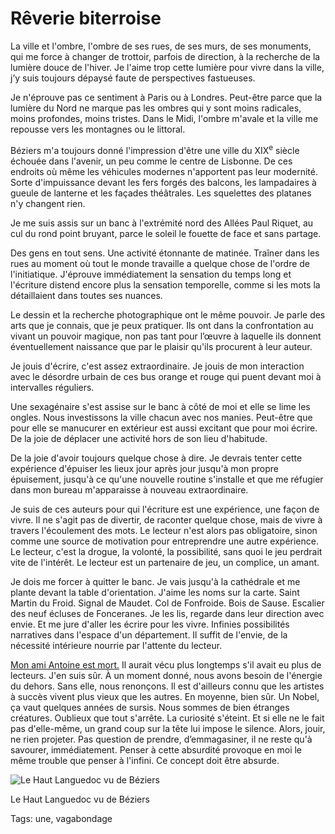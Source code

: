 # Rêverie biterroise

La ville et l'ombre, l'ombre de ses rues, de ses murs, de ses monuments, qui me force à changer de trottoir, parfois de direction, à la recherche de la lumière douce de l'hiver. Je l'aime trop cette lumière pour vivre dans la ville, j’y suis toujours dépaysé faute de perspectives fastueuses.

Je n'éprouve pas ce sentiment à Paris ou à Londres. Peut-être parce que la lumière du Nord ne marque pas les ombres qui y sont moins radicales, moins profondes, moins tristes. Dans le Midi, l'ombre m'avale et la ville me repousse vers les montagnes ou le littoral.

Béziers m'a toujours donné l'impression d'être une ville du XIX<sup>e</sup> siècle échouée dans l'avenir, un peu comme le centre de Lisbonne. De ces endroits où même les véhicules modernes n'apportent pas leur modernité. Sorte d'impuissance devant les fers forgés des balcons, les lampadaires à gueule de lanterne et les façades théâtrales. Les squelettes des platanes n'y changent rien.

Je me suis assis sur un banc à l'extrémité nord des Allées Paul Riquet, au cul du rond point bruyant, parce le soleil le fouette de face et sans partage.

Des gens en tout sens. Une activité étonnante de matinée. Traîner dans les rues au moment où tout le monde travaille a quelque chose de l'ordre de l'initiatique. J'éprouve immédiatement la sensation du temps long et l'écriture distend encore plus la sensation temporelle, comme si les mots la détaillaient dans toutes ses nuances.

Le dessin et la recherche photographique ont le même pouvoir. Je parle des arts que je connais, que je peux pratiquer. Ils ont dans la confrontation au vivant un pouvoir magique, non pas tant pour l’œuvre à laquelle ils donnent éventuellement naissance que par le plaisir qu'ils procurent à leur auteur.

Je jouis d'écrire, c'est assez extraordinaire. Je jouis de mon interaction avec le désordre urbain de ces bus orange et rouge qui puent devant moi à intervalles réguliers.

Une sexagénaire s'est assise sur le banc à côté de moi et elle se lime les ongles. Nous investissons la ville chacun avec nos manies. Peut-être que pour elle se manucurer en extérieur est aussi excitant que pour moi écrire. De la joie de déplacer une activité hors de son lieu d'habitude.

De la joie d'avoir toujours quelque chose à dire. Je devrais tenter cette expérience d'épuiser les lieux jour après jour jusqu'à mon propre épuisement, jusqu'à ce qu'une nouvelle routine s'installe et que me réfugier dans mon bureau m'apparaisse à nouveau extraordinaire.

Je suis de ces auteurs pour qui l'écriture est une expérience, une façon de vivre. Il ne s'agit pas de divertir, de raconter quelque chose, mais de vivre à travers l'écoulement des mots. Le lecteur n'est alors pas obligatoire, sinon comme une source de motivation pour entreprendre une autre expérience. Le lecteur, c'est la drogue, la volonté, la possibilité, sans quoi le jeu perdrait vite de l'intérêt. Le lecteur est un partenaire de jeu, un complice, un amant.

Je dois me forcer à quitter le banc. Je vais jusqu'à la cathédrale et me plante devant la table d'orientation. J'aime les noms sur la carte. Saint Martin du Froid. Signal de Maudet. Col de Fonfroide. Bois de Sause. Escalier des neuf écluses de Fonceranes. Je les lis, regarde dans leur direction avec envie. Et me jure d'aller les écrire pour les vivre. Infinies possibilités narratives dans l'espace d'un département. Il suffit de l'envie, de la nécessité intérieure nourrie par l'attente du lecteur.

[Mon ami Antoine est mort.](http://blog.tcrouzet.com/2014/02/12/vivre-jusquau-bout/) Il aurait vécu plus longtemps s'il avait eu plus de lecteurs. J'en suis sûr. À un moment donné, nous avons besoin de l'énergie du dehors. Sans elle, nous renonçons. Il est d'ailleurs connu que les artistes à succès vivent plus vieux que les autres. En moyenne, bien sûr. Un Nobel, ça vaut quelques années de sursis. Nous sommes de bien étranges créatures. Oublieux que tout s'arrête. La curiosité s'éteint. Et si elle ne le fait pas d'elle-même, un grand coup sur la tête lui impose le silence. Alors, jouir, ne rien projeter. Pas question de prendre, d’emmagasiner, il ne reste qu'à savourer, immédiatement. Penser à cette absurdité provoque en moi le même trouble que penser à l'infini. Ce concept doit être absurde.

![Le Haut Languedoc vu de Béziers](http://blog.tcrouzet.comhttps://tcrouzet.com/images_tc/2014/02/beziers.jpg)

Le Haut Languedoc vu de Béziers



Tags: une, vagabondage